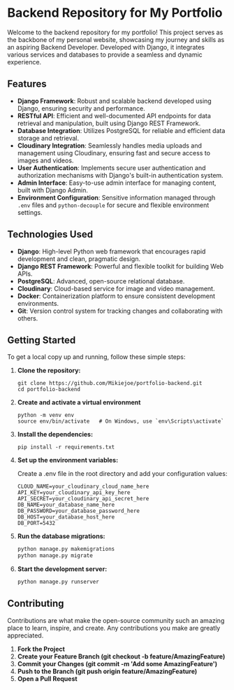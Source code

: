 # Backend Repository for My Portfolio

Welcome to the backend repository for my portfolio! This project serves as the backbone of my personal website, showcasing my journey and skills as an aspiring Backend Developer. Developed with Django, it integrates various services and databases to provide a seamless and dynamic experience.

## Features

- **Django Framework**: Robust and scalable backend developed using Django, ensuring security and performance.
- **RESTful API**: Efficient and well-documented API endpoints for data retrieval and manipulation, built using Django REST Framework.
- **Database Integration**: Utilizes PostgreSQL for reliable and efficient data storage and retrieval.
- **Cloudinary Integration**: Seamlessly handles media uploads and management using Cloudinary, ensuring fast and secure access to images and videos.
- **User Authentication**: Implements secure user authentication and authorization mechanisms with Django's built-in authentication system.
- **Admin Interface**: Easy-to-use admin interface for managing content, built with Django Admin.
- **Environment Configuration**: Sensitive information managed through `.env` files and `python-decouple` for secure and flexible environment settings.

## Technologies Used

- **Django**: High-level Python web framework that encourages rapid development and clean, pragmatic design.
- **Django REST Framework**: Powerful and flexible toolkit for building Web APIs.
- **PostgreSQL**: Advanced, open-source relational database.
- **Cloudinary**: Cloud-based service for image and video management.
- **Docker**: Containerization platform to ensure consistent development environments.
- **Git**: Version control system for tracking changes and collaborating with others.

## Getting Started

To get a local copy up and running, follow these simple steps:

1. **Clone the repository:**
   ```
   git clone https://github.com/Mikiejoe/portfolio-backend.git
   cd portfolio-backend
   ```
2. **Create and activate a virtual environment**
   ```
   python -m venv env
   source env/bin/activate   # On Windows, use `env\Scripts\activate`
   ```
3. **Install the dependencies:**
   ```
   pip install -r requirements.txt
   ```
4. **Set up the environment variables:**

   Create a .env file in the root directory and add your configuration values:
   
     ```
     CLOUD_NAME=your_cloudinary_cloud_name_here
     API_KEY=your_cloudinary_api_key_here
     API_SECRET=your_cloudinary_api_secret_here
     DB_NAME=your_database_name_here
     DB_PASSWORD=your_database_password_here
     DB_HOST=your_database_host_here
     DB_PORT=5432
     ```

5. **Run the database migrations:**
   ```bash
   python manage.py makemigrations
   python manage.py migrate

6. **Start the development server:**
   ```bash
   python manage.py runserver


## Contributing
Contributions are what make the open-source community such an amazing place to learn, inspire, and create. Any contributions you make are greatly appreciated.

1. **Fork the Project**
2. **Create your Feature Branch (git checkout -b feature/AmazingFeature)**
3. **Commit your Changes (git commit -m 'Add some AmazingFeature')**
4. **Push to the Branch (git push origin feature/AmazingFeature)**
5. **Open a Pull Request**

